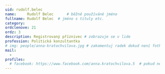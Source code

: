 ```yaml
---
uid: rudolf.belec
name:     Rudolf Belec  	# běžně používáné jméno
fullname: Rudolf Belec 	# jméno s tituly etc.
category:
ordclenove: 21
ordz: 3
description: Registrovaný příznivec # zobrazuje se v lide
profession: Politická konzultantka
# img: people/anna-kratochvilova.jpg # zakomentuj radek dokud není fotka
mail:
  - 
profiles:
  # facebook: https://www.facebook.com/anna.kratochvilova.5  # pokud nema, staci smazat tuto radku
---
```

